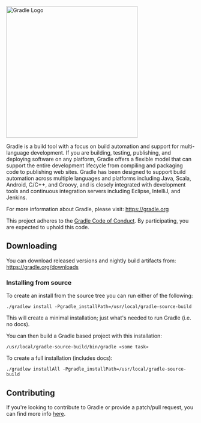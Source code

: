 <img src="gradle.png" width="350px" alt="Gradle Logo" />

Gradle is a build tool with a focus on build automation and support for multi-language development. If you are building, testing, publishing, and deploying software on any platform, Gradle offers a flexible model that can support the entire development lifecycle from compiling and packaging code to publishing web sites. Gradle has been designed to support build automation across multiple languages and platforms including Java, Scala, Android, C/C++, and Groovy, and is closely integrated with development tools and continuous integration servers including Eclipse, IntelliJ, and Jenkins.

For more information about Gradle, please visit: https://gradle.org

This project adheres to the [Gradle Code of Conduct](https://gradle.org/conduct/). By participating, you are expected to uphold this code.

## Downloading

You can download released versions and nightly build artifacts from: https://gradle.org/downloads

### Installing from source

To create an install from the source tree you can run either of the following:

    ./gradlew install -Pgradle_installPath=/usr/local/gradle-source-build

This will create a minimal installation; just what's needed to run Gradle (i.e. no docs).

You can then build a Gradle based project with this installation:

    /usr/local/gradle-source-build/bin/gradle «some task»

To create a full installation (includes docs):

    ./gradlew installAll -Pgradle_installPath=/usr/local/gradle-source-build

## Contributing

If you're looking to contribute to Gradle or provide a patch/pull request, you can find more info [here](https://github.com/gradle/gradle/blob/master/CONTRIBUTING.md).
